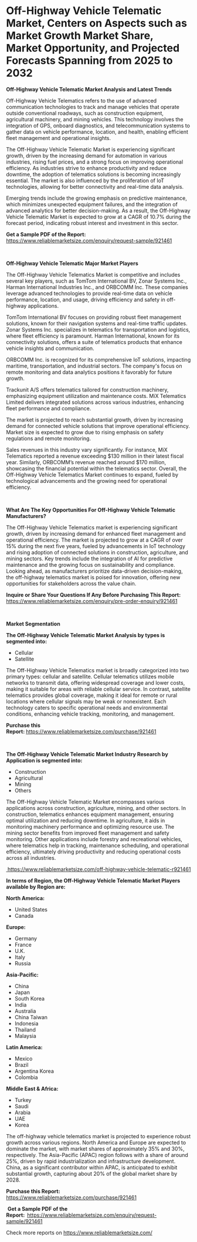 <p><h1>Off-Highway Vehicle Telematic Market, Centers on Aspects such as Market Growth Market Share, Market Opportunity, and Projected Forecasts Spanning from 2025 to 2032</h1></p><p><strong>Off-Highway Vehicle Telematic Market Analysis and Latest Trends</strong></p>
<p><p>Off-Highway Vehicle Telematics refers to the use of advanced communication technologies to track and manage vehicles that operate outside conventional roadways, such as construction equipment, agricultural machinery, and mining vehicles. This technology involves the integration of GPS, onboard diagnostics, and telecommunication systems to gather data on vehicle performance, location, and health, enabling efficient fleet management and operational insights.</p><p>The Off-Highway Vehicle Telematic Market is experiencing significant growth, driven by the increasing demand for automation in various industries, rising fuel prices, and a strong focus on improving operational efficiency. As industries strive to enhance productivity and reduce downtime, the adoption of telematics solutions is becoming increasingly essential. The market is also influenced by the proliferation of IoT technologies, allowing for better connectivity and real-time data analysis.</p><p>Emerging trends include the growing emphasis on predictive maintenance, which minimizes unexpected equipment failures, and the integration of advanced analytics for better decision-making. As a result, the Off-Highway Vehicle Telematic Market is expected to grow at a CAGR of 10.7% during the forecast period, indicating robust interest and investment in this sector.</p></p>
<p><strong>Get a Sample PDF of the Report:&nbsp;</strong> <a href="https://www.reliablemarketsize.com/enquiry/request-sample/921461?utm_campaign=3460&utm_medium=2&utm_source=Github&utm_content=ia&utm_term=08042025&utm_id=off-highway-vehicle-telematic">https://www.reliablemarketsize.com/enquiry/request-sample/921461</a></p>
<p>&nbsp;</p>
<p><strong>Off-Highway Vehicle Telematic Major Market Players</strong></p>
<p><p>The Off-Highway Vehicle Telematics Market is competitive and includes several key players, such as TomTom International BV, Zonar Systems Inc., Harman International Industries Inc., and ORBCOMM Inc. These companies leverage advanced technologies to provide real-time data on vehicle performance, location, and usage, driving efficiency and safety in off-highway applications.</p><p>TomTom International BV focuses on providing robust fleet management solutions, known for their navigation systems and real-time traffic updates. Zonar Systems Inc. specializes in telematics for transportation and logistics, where fleet efficiency is paramount. Harman International, known for its connectivity solutions, offers a suite of telematics products that enhance vehicle insights and communication.</p><p>ORBCOMM Inc. is recognized for its comprehensive IoT solutions, impacting maritime, transportation, and industrial sectors. The company's focus on remote monitoring and data analytics positions it favorably for future growth. </p><p>Trackunit A/S offers telematics tailored for construction machinery, emphasizing equipment utilization and maintenance costs. MiX Telematics Limited delivers integrated solutions across various industries, enhancing fleet performance and compliance.</p><p>The market is projected to reach substantial growth, driven by increasing demand for connected vehicle solutions that improve operational efficiency. Market size is expected to grow due to rising emphasis on safety regulations and remote monitoring.</p><p>Sales revenues in this industry vary significantly. For instance, MiX Telematics reported a revenue exceeding $130 million in their latest fiscal year. Similarly, ORBCOMM’s revenue reached around $170 million, showcasing the financial potential within the telematics sector. Overall, the Off-Highway Vehicle Telematics Market continues to expand, fueled by technological advancements and the growing need for operational efficiency.</p></p>
<p>&nbsp;</p>
<p><strong>What Are The Key Opportunities For Off-Highway Vehicle Telematic Manufacturers?</strong></p>
<p><p>The Off-Highway Vehicle Telematics market is experiencing significant growth, driven by increasing demand for enhanced fleet management and operational efficiency. The market is projected to grow at a CAGR of over 15% during the next five years, fueled by advancements in IoT technology and rising adoption of connected solutions in construction, agriculture, and mining sectors. Key trends include the integration of AI for predictive maintenance and the growing focus on sustainability and compliance. Looking ahead, as manufacturers prioritize data-driven decision-making, the off-highway telematics market is poised for innovation, offering new opportunities for stakeholders across the value chain.</p></p>
<p><strong>Inquire or Share Your Questions If Any Before Purchasing This Report:</strong> <a href="https://www.reliablemarketsize.com/enquiry/pre-order-enquiry/921461?utm_campaign=3460&utm_medium=2&utm_source=Github&utm_content=ia&utm_term=08042025&utm_id=off-highway-vehicle-telematic">https://www.reliablemarketsize.com/enquiry/pre-order-enquiry/921461</a></p>
<p>&nbsp;</p>
<p><strong>Market Segmentation</strong></p>
<p><strong>The Off-Highway Vehicle Telematic Market Analysis by types is segmented into:</strong></p>
<p><ul><li>Cellular</li><li>Satellite</li></ul></p>
<p><p>The Off-Highway Vehicle Telematics market is broadly categorized into two primary types: cellular and satellite. Cellular telematics utilizes mobile networks to transmit data, offering widespread coverage and lower costs, making it suitable for areas with reliable cellular service. In contrast, satellite telematics provides global coverage, making it ideal for remote or rural locations where cellular signals may be weak or nonexistent. Each technology caters to specific operational needs and environmental conditions, enhancing vehicle tracking, monitoring, and management.</p></p>
<p><strong>Purchase this Report:&nbsp;</strong><a href="https://www.reliablemarketsize.com/purchase/921461?utm_campaign=3460&utm_medium=2&utm_source=Github&utm_content=ia&utm_term=08042025&utm_id=off-highway-vehicle-telematic">https://www.reliablemarketsize.com/purchase/921461</a></p>
<p>&nbsp;</p>
<p><strong>The Off-Highway Vehicle Telematic Market Industry Research by Application is segmented into:</strong></p>
<p><ul><li>Construction</li><li>Agricultural</li><li>Mining</li><li>Others</li></ul></p>
<p><p>The Off-Highway Vehicle Telematic Market encompasses various applications across construction, agriculture, mining, and other sectors. In construction, telematics enhances equipment management, ensuring optimal utilization and reducing downtime. In agriculture, it aids in monitoring machinery performance and optimizing resource use. The mining sector benefits from improved fleet management and safety monitoring. Other applications include forestry and recreational vehicles, where telematics help in tracking, maintenance scheduling, and operational efficiency, ultimately driving productivity and reducing operational costs across all industries.</p></p>
<p><a href="https://www.reliablemarketsize.com/off-highway-vehicle-telematic-r921461?utm_campaign=3460&utm_medium=2&utm_source=Github&utm_content=ia&utm_term=08042025&utm_id=off-highway-vehicle-telematic">&nbsp;https://www.reliablemarketsize.com/off-highway-vehicle-telematic-r921461</a></p>
<p><strong>In terms of Region, the Off-Highway Vehicle Telematic Market Players available by Region are:</strong></p>
<p>
    <p> <strong> North America: </strong>
        <ul>
            <li>United States</li>
            <li>Canada</li>
        </ul>
        </p> 
    <p> <strong> Europe: </strong>
        <ul>
            <li>Germany</li>
            <li>France</li>
            <li>U.K.</li>
            <li>Italy</li>
            <li>Russia</li>
        </ul>
        </p> 
    <p> <strong> Asia-Pacific: </strong>
        <ul>
            <li>China</li>
            <li>Japan</li>
            <li>South Korea</li>
            <li>India</li>
            <li>Australia</li>
            <li>China Taiwan</li>
            <li>Indonesia</li>
            <li>Thailand</li>
            <li>Malaysia</li>
        </ul>
        </p> 
    <p> <strong> Latin America: </strong>
        <ul>
            <li>Mexico</li>
            <li>Brazil</li>
            <li>Argentina Korea</li>
            <li>Colombia</li>
        </ul>
        </p> 
    <p> <strong> Middle East & Africa: </strong>
        <ul>
            <li>Turkey</li>
            <li>Saudi</li>
            <li>Arabia</li>
            <li>UAE</li>
            <li>Korea</li>
        </ul>
    </p>
    </p>
<p><p>The off-highway vehicle telematics market is projected to experience robust growth across various regions. North America and Europe are expected to dominate the market, with market shares of approximately 35% and 30%, respectively. The Asia-Pacific (APAC) region follows with a share of around 25%, driven by rapid industrialization and infrastructure development. China, as a significant contributor within APAC, is anticipated to exhibit substantial growth, capturing about 20% of the global market share by 2028.</p></p>
<p><strong>Purchase this Report: </strong><a href="https://www.reliablemarketsize.com/purchase/921461?utm_campaign=3460&utm_medium=2&utm_source=Github&utm_content=ia&utm_term=08042025&utm_id=off-highway-vehicle-telematic">https://www.reliablemarketsize.com/purchase/921461</a></p>
<p>&nbsp;<strong>Get a Sample PDF of the Report:&nbsp;&nbsp;</strong><a href="https://www.reliablemarketsize.com/enquiry/request-sample/921461?utm_campaign=3460&utm_medium=2&utm_source=Github&utm_content=ia&utm_term=08042025&utm_id=off-highway-vehicle-telematic">https://www.reliablemarketsize.com/enquiry/request-sample/921461</a></p>
<p><strong></strong></p>
<p>Check more reports on <a href="https://www.reliablemarketsize.com/?utm_campaign=3460&utm_medium=2&utm_source=Github&utm_content=ia&utm_term=08042025&utm_id=off-highway-vehicle-telematic">https://www.reliablemarketsize.com/</a></p>